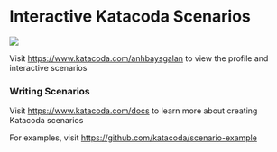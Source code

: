 # Interactive Katacoda Scenarios

[![](http://shields.katacoda.com/katacoda/anhbaysgalan/count.svg)](https://www.katacoda.com/anhbaysgalan "Get your profile on Katacoda.com")

Visit https://www.katacoda.com/anhbaysgalan to view the profile and interactive scenarios

### Writing Scenarios
Visit https://www.katacoda.com/docs to learn more about creating Katacoda scenarios

For examples, visit https://github.com/katacoda/scenario-example
